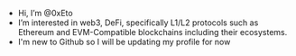 - Hi, I’m @0xEto
- I’m interested in web3, DeFi, specifically L1/L2 protocols such as Ethereum and EVM-Compatible blockchains including their ecosystems.
- I'm new to Github so I will be updating my profile for now

<!---
0xEto/0xEto is a ✨ special ✨ repository because its `README.md` (this file) appears on your GitHub profile.
You can click the Preview link to take a look at your changes.
--->
